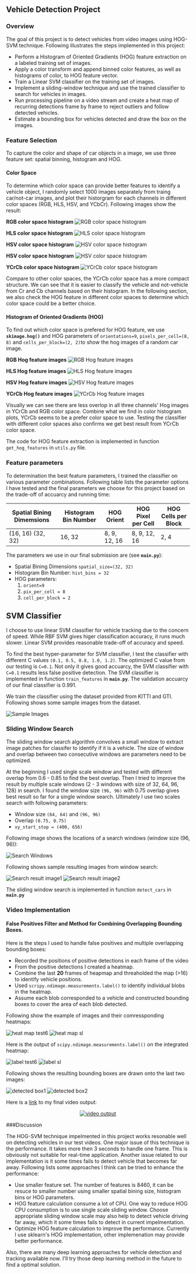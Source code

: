 ## Vehicle Detection Project

### Overview

The goal of this project is to detect vehicles from video images using HOG-SVM technique. Following illustrates the steps implemented in this project:

* Perform a Histogram of Oriented Gradients (HOG) feature extraction on a labeled training set of images. 
* Apply a color transform and append binned color features, as well as histograms of color, to HOG feature vector. 
* Train a Linear SVM classifier on the training set of images.
* Implement a sliding-window technique and use the trained classifier to search for vehicles in images.
* Run processing pipeline on a video stream and create a heat map of recurring detections frame by frame to reject outliers and follow detected vehicles.
* Estimate a bounding box for vehicles detected and draw the box on the images.

### Feature Selection

To capture the color and shape of car objects in a image, we use three feature set: spatial binning, histogram and HOG.

#### **Color Space**

To determine which color space can provide better features to identify a vehicle object, I randomly select 1000 images separately from traing car/not-car images, and plot their historgram for each channels in different color spaces (RGB, HLS, HSV, and YCbCr). Following images show the result:

**RGB color space histogram**
![RGB color space histogram](output_images/hist_rgb.png)

**HLS color space histogram**
![HLS color space histogram](output_images/hist_hls.png)

**HSV color space histogram**
![HSV color space histogram](output_images/hist_hsv.png)

**HSV color space histogram**
![HSV color space histogram](output_images/hist_hsv.png)

**YCrCb color space histogram**
![YCrCb color space histogram](output_images/hist_ycrcb.png)

Compare to other color spaces, the YCrCb color space has a more compact structure. We can see that it is easier to classify the vehicle and not-vehicle from Cr and Cb channels based on their histogram. In the following section, we also check the HOG feature in different color spaces to determine which color space could be a better choice.

#### **Histogram of Oriented Gradients (HOG)**

To find out which color space is prefered for HOG feature, we use **`skimage.hog()`** and HOG parameters of `orientations=9`, `pixels_per_cell=(8, 8)` and `cells_per_block=(2, 2)`to show the hog images of a random car image.

**RGB Hog feature images**
![RGB Hog feature images](output_images/hog_images_rgb.png)

**HLS Hog feature images**
![HLS Hog feature images](output_images/hog_images_hls.png)

**HSV Hog feature images**
![HSV Hog feature images](output_images/hog_images_hsv.png)

**YCrCb Hog feature images**
![YCrCb Hog feature images](output_images/hog_images_ycrcb.png)

Visually we can see there are less overlop in all three channels' Hog images in YCrCb and RGB color space. Combine what we find in color histogram plots, YCrCb seems to be a prefer color space to use. Testing the classifier with different color spaces also confirms we get best result from YCrCb color space.

The code for HOG feature extraction is implemented in function `get_hog_features` in `utils.py` file.

### Feature parameters

To determination the best feature parameters, I trained the classifier on various parameter combinations. Following table lists the parameter options I have tested and the final parameters we choose for this project based on the trade-off of accuarcy and running time:

Spatial Bining Dimemsions | Histogram Bin Number | HOG Orient | HOG Pixel per Cell | HOG Cells per Block
--------------------------| -------------------- | ---------- | ------------------ | ------------------- 
(16, 16) (32, 32) | 16, 32 | 8, 9, 12, 16 | 8, 9, 12, 16 | 2, 4 

The parameters we use in our final submission are (see **`main.py`**):

* Spatial Bining Dimensions `spatial_size=(32, 32)`
* Histogram Bin Number: `hist_bins = 32`
* HOG parameters:
	1. `orient=9`
	2. `pix_per_cell = 8`
	3. `cell_per_block = 2`
	

## SVM Classifier

I choose to use linear SVM classifier for vehicle tracking due to the concern of speed. While RBF SVM gives higer classification accuracy, it runs much slower. Linear SVM provides reasonable trade-off of accuracy and speed.

To find the best hyper-parameter for SVM classifier, I test the classifier with different C values `(0.1, 0.5, 0.8, 1.0, 1.2)`. The optimized C value from our testing is `C=0.1`. Not only it gives good accuarcy, the SVM classifier with `C=0.1` results less false positive detection. The SVM classifier is implemented in function `train_features` in **`main.py`**. The validation accuarcy of our final classifier is 0.991.

We train the classifier using the dataset provided from KITTI and GTI. Following shows some sample images from the dataset.

![Sample Images](output_images/car_notcar_images.png)


### Sliding Window Search

The sliding window search algorithm convolves a small window to extract image patches for classifer to identify if it is a vehicle. The size of window and overlap between two consecutive windows are parameters need to be optimized.

At the beginning I used single scale window and tested with different overlap from 0.6 - 0.85 to find the best overlap. Then I tried to improve the result by multiple scale windows (2 - 3 windows with size of 32, 64, 96, 128) in search. I found the window size `(96, 96)` with 0.75 overlap gives best result so far for a single window search. Ultimately  I use two scales search with following parameters:

* Window size `(64, 64)` and `(96, 96)`
* Overlap `(0.75, 0.75)`
* `xy_start_stop = (400, 656)`

Following image shows the locations of a search windows (window size (96, 96)):

![Search Windows](output_images/sliding_win.png)

Following shows sample resulting images from window search:

![Search result image1](output_images/test6_win.png)
![Search result image2](output_images/sl2_image_wins.png)

The sliding window search is implemented in function `detect_cars` in **`main.py`**

### Video Implementation

#### False Positives Filter and Method for Combining Overlapping Bounding Boxes.

Here is the steps I used to handle false positives and multiple overlapping bounding boxes:

* Recorded the positions of positive detections in each frame of the video
* From the positive detections I created a heatmap.
* Combine the last **20** frames of heapmap and threaholded the map (>16) to identify vehicle positions.
* Used `scripy.ndimage.measurements.label()` to identify individual blobs in the heatmap.
* Assume each blob corresponded to a vehicle and constructed bounding boxes to cover the area of each blob detected.

Following show the example of images and their comressponding heatmaps:

![heat map test6](output_images/test6_heat.png)
![heat map sl](output_images/sl2_image_heat.png)

Here is the output of `scipy.ndimage.measurements.label()` on the integrated heatmap:

![label test6](output_images/test6_labelbox.png)
![label sl](output_images/sl2_image_labelbox.png)

Following shows the resulting bounding boxes are drawn onto the last two images:

![detected box1](output_images/test6_cars.png)
![detected box2](output_images/sl2_cars.png)


Here is a [link](https://youtu.be/VwN4QoCyFlQ) to my final video output:

<p align="center">
    <a href="https://www.youtube.com/watch?v=VwN4QoCyFlQ">
        <img src="https://img.youtube.com/vi/VwN4QoCyFlQ/0.jpg" alt="video output">
    </a>
</p>


###Discussion

The HOG-SVM technique impelmented in this project works resonable well on detecting vehicles in our test videos. One major issue of this technique is the performance. It takes more then 3 seconds to handle one frame. This is obviously not suitable for real-time application. Another issue related to our implementation is it some times fails to detect vehicle that becomes far away. Following lists some approaches I think can be tried to enhance the performance:

* Use smaller feature set. The number of features is 8460, it can be resuce to smaller number using smaller spatial bining size, histogram bins or HOG parameters.
* HOG feature calculation consume a lot of CPU. One way to reduce HOG CPU consumption is to use single scale sliding window. Choose appropriate sliding window scale may also help to detect vehicle driving far away, which it some times fails to detect in current impelmentation.
* Optimize HOG feature calculation to improve the performance. Currently I use sklearn's HOG implementation, other implemenation may provide better performance.

Also, there are many deep learning approaches for vehicle detection and tracking available now. I'll try those deep learning method in the future to find a optimal solution.



